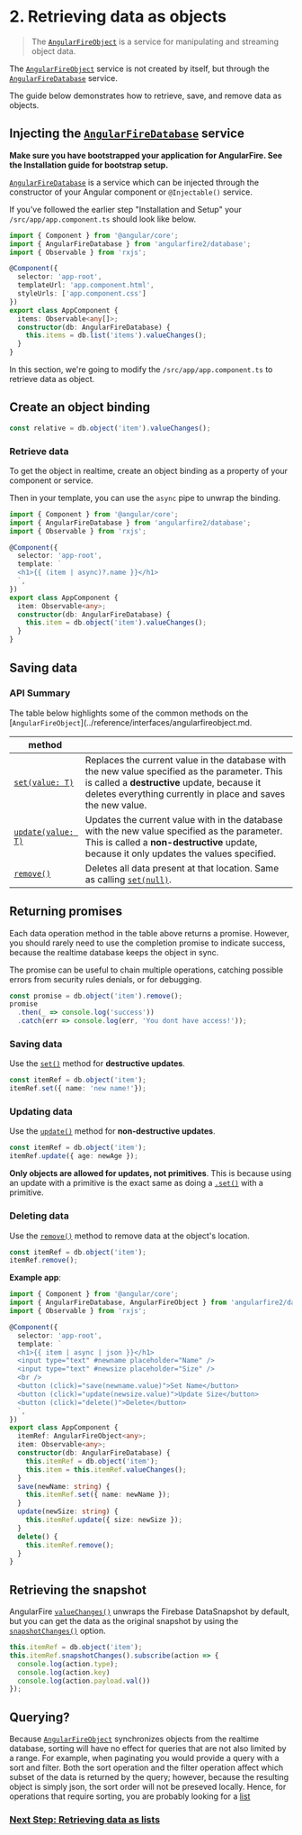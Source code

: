 # 2. Retrieving data as objects

> The [`AngularFireObject`](../reference/interfaces/angularfireobject.md) is a service for manipulating and streaming object data.

The [`AngularFireObject`](../reference/interfaces/angularfireobject.md) service is not created by itself, but through the [`AngularFireDatabase`](../reference/classes/angularfiredatabase.md) service. 

The guide below demonstrates how to retrieve, save, and remove data as objects.

## Injecting the [`AngularFireDatabase`](../reference/classes/angularfiredatabase.md) service

**Make sure you have bootstrapped your application for AngularFire. See the Installation guide for bootstrap setup.**

[`AngularFireDatabase`](../reference/classes/angularfiredatabase.md) is a service which can be injected through the constructor of your Angular component or `@Injectable()` service.

If you've followed the earlier step "Installation and Setup"  your `/src/app/app.component.ts` should look like below. 

```ts
import { Component } from '@angular/core';
import { AngularFireDatabase } from 'angularfire2/database';
import { Observable } from 'rxjs';

@Component({
  selector: 'app-root',
  templateUrl: 'app.component.html',
  styleUrls: ['app.component.css']
})
export class AppComponent {
  items: Observable<any[]>;
  constructor(db: AngularFireDatabase) {
    this.items = db.list('items').valueChanges();
  }
}
```

In this section, we're going to modify the `/src/app/app.component.ts`  to retrieve data as object.

## Create an object binding

```ts
const relative = db.object('item').valueChanges();
```

### Retrieve data

To get the object in realtime, create an object binding as a property of your component or service.

Then in your template, you can use the `async` pipe to unwrap the binding.

```ts
import { Component } from '@angular/core';
import { AngularFireDatabase } from 'angularfire2/database';
import { Observable } from 'rxjs';

@Component({
  selector: 'app-root',
  template: `
  <h1>{{ (item | async)?.name }}</h1>
  `,
})
export class AppComponent {
  item: Observable<any>;
  constructor(db: AngularFireDatabase) {
    this.item = db.object('item').valueChanges();
  }
}
```

## Saving data

### API Summary

The table below highlights some of the common methods on the [`AngularFireObject`](../reference/interfaces/angularfireobject.md.

| method   |                    | 
| ---------|--------------------| 
| [`set(value: T)`](../reference/interfaces/angularfireobject.md#set)      | Replaces the current value in the database with the new value specified as the parameter. This is called a **destructive** update, because it deletes everything currently in place and saves the new value. | 
| [`update(value: T)`](../reference/interfaces/angularfireobject.md#update)   | Updates the current value with in the database with the new value specified as the parameter. This is called a **non-destructive** update, because it only updates the values specified. |
| [`remove()`](../reference/interfaces/angularfireobject.md#remove)   | Deletes all data present at that location. Same as calling [`set(null)`](../reference/interfaces/angularfireobject.md#set). |

## Returning promises
Each data operation method in the table above returns a promise. However,
you should rarely need to use the completion promise to indicate success, 
because the realtime database keeps the object in sync. 

The promise can be useful to chain multiple operations, catching possible errors from security rules denials, or for debugging.

```ts
const promise = db.object('item').remove();
promise
  .then(_ => console.log('success'))
  .catch(err => console.log(err, 'You dont have access!'));
```

### Saving data

Use the [`set()`](../reference/interfaces/angularfireobject.md#set) method for **destructive updates**.

```ts
const itemRef = db.object('item');
itemRef.set({ name: 'new name!'});
```

### Updating data

Use the [`update()`](../reference/interfaces/angularfireobject.md#update) method for **non-destructive updates**.

```ts
const itemRef = db.object('item');
itemRef.update({ age: newAge });
```

**Only objects are allowed for updates, not primitives**. This is because
using an update with a primitive is the exact same as doing a [`.set()`](../reference/interfaces/angularfireobject.md#set) with a primitive.

### Deleting data
Use the [`remove()`](../reference/interfaces/angularfireobject.md#remove) method to remove data at the object's location.

```ts
const itemRef = db.object('item');
itemRef.remove();
```

**Example app**: 

```ts
import { Component } from '@angular/core';
import { AngularFireDatabase, AngularFireObject } from 'angularfire2/database';
import { Observable } from 'rxjs';

@Component({
  selector: 'app-root',
  template: `
  <h1>{{ item | async | json }}</h1>
  <input type="text" #newname placeholder="Name" />
  <input type="text" #newsize placeholder="Size" />
  <br />
  <button (click)="save(newname.value)">Set Name</button>
  <button (click)="update(newsize.value)">Update Size</button>
  <button (click)="delete()">Delete</button>
  `,
})
export class AppComponent {
  itemRef: AngularFireObject<any>;
  item: Observable<any>;
  constructor(db: AngularFireDatabase) {
    this.itemRef = db.object('item');
    this.item = this.itemRef.valueChanges();
  }
  save(newName: string) {
    this.itemRef.set({ name: newName });
  }
  update(newSize: string) {
    this.itemRef.update({ size: newSize });
  }
  delete() {
    this.itemRef.remove();
  }
}
```

## Retrieving the snapshot
AngularFire [`valueChanges()`](../reference/interfaces/angularfireobject.md#valuechanges) unwraps the Firebase DataSnapshot by default, but you can get the data as the original snapshot by using the [`snapshotChanges()`](../reference/interfaces/angularfireobject.md#snapshotchanges) option.

```ts
this.itemRef = db.object('item');
this.itemRef.snapshotChanges().subscribe(action => {
  console.log(action.type);
  console.log(action.key)
  console.log(action.payload.val())
});
```

## Querying?

Because [`AngularFireObject`](../reference/interfaces/angularfireobject.md) synchronizes objects from the realtime database, sorting will have no effect for queries that are not also limited by a range. For example, when paginating you would provide a query with a sort and filter. Both the sort operation and the filter operation affect which subset of the data is returned by the query; however, because the resulting object is simply json, the sort order will not be preseved locally. Hence, for operations that require sorting, you are probably looking for a [list](lists.md)

### [Next Step: Retrieving data as lists](lists.md)

